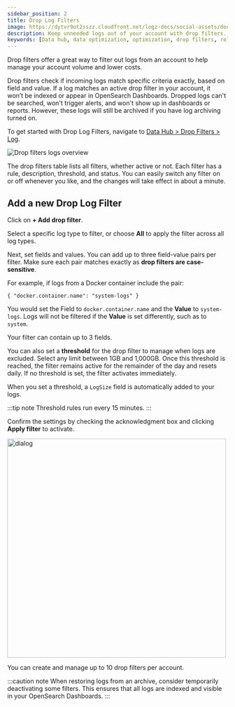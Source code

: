 ```yaml
---
sidebar_position: 2
title: Drop Log Filters
image: https://dytvr9ot2sszz.cloudfront.net/logz-docs/social-assets/docs-social.jpg
description: Keep unneeded logs out of your account with drop filters.
keywords: [Data hub, data optimization, optimization, drop filters, rollups, metrics, recommendations]
---
```



Drop filters offer a great way to filter out logs from an account to help manage your account volume and lower costs.

Drop filters check if incoming logs match specific criteria exactly, based on field and value. If a log matches an active drop filter in your account, it won’t be indexed or appear in OpenSearch Dashboards. Dropped logs can't be searched, won't trigger alerts, and won't show up in dashboards or reports. However, these logs will still be archived if you have log archiving turned on.

To get started with Drop Log Filters, navigate to [Data Hub > Drop Filters > Log](https://app.logz.io/#/dashboard/tools/logs-drop-filters).

![Drop filters logs overview](https://dytvr9ot2sszz.cloudfront.net/logz-docs/drop-filters/drop-filters-main-apr30.png)

The drop filters table lists all filters, whether active or not. Each filter has a rule, description, threshold, and status. You can easily switch any filter on or off whenever you like, and the changes will take effect in about a minute.

## Add a new Drop Log Filter


Click on **+ Add drop filter**.

Select a specific log type to filter, or choose **All** to apply the filter across all log types.

Next, set fields and values. You can add up to three field-value pairs per filter. Make sure each pair matches exactly as **drop filters are case-sensitive**.

For example, if logs from a Docker container include the pair:


`{ "docker.container.name": "system-logs" }`


You would set the Field to `docker.container.name` and the **Value** to `system-logs`. Logs will not be filtered if the **Value** is set differently, such as to `system`.

Your filter can contain up to 3 fields.

You can also set a **threshold** for the drop filter to manage when logs are excluded. Select any limit between 1GB and 1,000GB. Once this threshold is reached, the filter remains active for the remainder of the day and resets daily. If no threshold is set, the filter activates immediately.

When you set a threshold, a `LogSize` field is automatically added to your logs.

:::tip note
Threshold rules run every 15 minutes.
:::

Confirm the settings by checking the acknowledgment box and clicking **Apply filter** to activate.

<img src="https://dytvr9ot2sszz.cloudfront.net/logz-docs/drop-filters/drop-filter-dialog-may2.png" alt="dialog" width="500"/>


You can create and manage up to 10 drop filters per account.

:::caution note
When restoring logs from an archive, consider temporarily deactivating some filters. This ensures that all logs are indexed and visible in your OpenSearch Dashboards.
:::